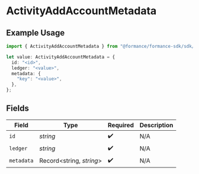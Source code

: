 # ActivityAddAccountMetadata

## Example Usage

```typescript
import { ActivityAddAccountMetadata } from "@formance/formance-sdk/sdk/models/shared";

let value: ActivityAddAccountMetadata = {
  id: "<id>",
  ledger: "<value>",
  metadata: {
    "key": "<value>",
  },
};
```

## Fields

| Field                    | Type                     | Required                 | Description              |
| ------------------------ | ------------------------ | ------------------------ | ------------------------ |
| `id`                     | *string*                 | :heavy_check_mark:       | N/A                      |
| `ledger`                 | *string*                 | :heavy_check_mark:       | N/A                      |
| `metadata`               | Record<string, *string*> | :heavy_check_mark:       | N/A                      |